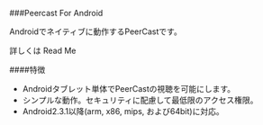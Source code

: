 ###Peercast For Android

Androidでネイティブに動作するPeerCastです。

詳しくは Read Me


####特徴
 - Androidタブレット単体でPeerCastの視聴を可能にします。
 - シンプルな動作。セキュリティに配慮して最低限のアクセス権限。
 - Android2.3.1以降(arm, x86, mips, および64bit)に対応。
